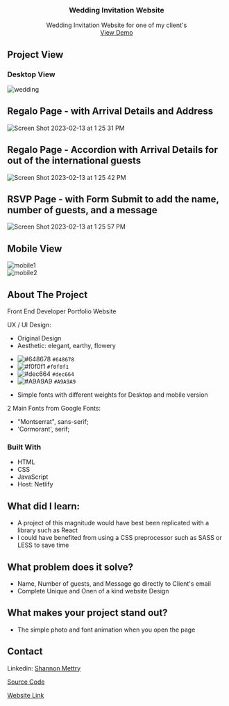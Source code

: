 
<!-- PROJECT-->
<br />
<div align="center">
  <a href="https://oliviaymarcos.netlify.app/"  target="_blank">
  </a>

  <h3 align="center">Wedding Invitation Website</h3>

  <p align="center">
    Wedding Invitation Website for one of my client's
    <br />
    <a href="https://oliviaymarcos.netlify.app/"  target="_blank">View Demo</a>
  </p>
</div>





<!-- Project View -->
## Project View
<h3>Desktop View</h3>

![wedding](https://user-images.githubusercontent.com/61018008/218456914-1356cb91-ebf0-48cb-a670-c962ca060b7a.png)
## Regalo Page - with Arrival Details and Address
![Screen Shot 2023-02-13 at 1 25 31 PM](https://user-images.githubusercontent.com/61018008/218457193-25d8ab18-b15a-4cae-a233-179af1f2528b.png)
## Regalo Page - Accordion with Arrival Details for out of the international guests
![Screen Shot 2023-02-13 at 1 25 42 PM](https://user-images.githubusercontent.com/61018008/218457209-c9940baf-3370-477e-b7df-42a850616e77.png)
## RSVP Page - with Form Submit to add the name, number of guests, and a message
![Screen Shot 2023-02-13 at 1 25 57 PM](https://user-images.githubusercontent.com/61018008/218457247-67ef9afa-ac54-4858-adca-00d2a4e4be6c.png)

## Mobile View
![mobile1](https://user-images.githubusercontent.com/61018008/218458343-6e9bbae9-9ed1-4d40-b797-03cd132f05f4.png)<br>
![mobile2](https://user-images.githubusercontent.com/61018008/218458347-fe002482-4455-409b-bccc-4e2ab429c093.png)


<!-- ABOUT THE PROJECT -->
## About The Project
Front End Developer Portfolio Website

UX / UI Design:
* Original Design
* Aesthetic: elegant, earthy, flowery
- ![#648678](https://placehold.co/15x15/648678/648678.png) `#648678`
- ![#f0f0f1](https://placehold.co/15x15/f0f0f1/f0f0f1.png) `#f0f0f1`
- ![#dec664](https://placehold.co/15x15/dec664/dec664.png) `#dec664`
- ![#A9A9A9](https://placehold.co/15x15/A9A9A9/A9A9A9.png) `#A9A9A9`
* Simple fonts with different weights for Desktop and mobile version

2 Main Fonts from Google Fonts: 
* "Montserrat", sans-serif;
* 'Cormorant', serif;



### Built With

* HTML
* CSS
* JavaScript
* Host: Netlify

## What did I learn:
* A project of this magnitude would have best been replicated with a library such as React
* I could have benefited from using a CSS preprocessor such as SASS or LESS to save time

## What problem does it solve?
* Name, Number of guests, and Message go directly to Client's email
* Complete Unique and Onen of a kind website Design

## What makes your project stand out?
* The simple photo and font animation when you open the page


<!-- CONTACT -->
## Contact

Linkedin: <a href="https://www.linkedin.com/in/shannon-mettry/"  target="_blank">Shannon Mettry</a>

<a href="[https://github.com/ShannonIanthe/Portfolio](https://github.com/ShannonIanthe/Wedding_Website)"  target="_blank"> Source Code </a>

<a href="[https://shannon-mettry.vercel.app/](https://oliviaymarcos.netlify.app/index.html)"  target="_blank">Website Link</a>




